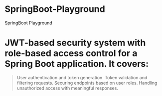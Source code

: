 # SpringBoot-Playground
 SpringBoot Playground
 
 
# JWT-based security system with role-based access control for a Spring Boot application. It covers:

> User authentication and token generation.
> Token validation and filtering requests.
> Securing endpoints based on user roles.
> Handling unauthorized access with meaningful responses.
